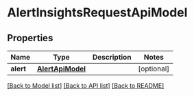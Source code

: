 # AlertInsightsRequestApiModel

## Properties
Name | Type | Description | Notes
------------ | ------------- | ------------- | -------------
**alert** | [**AlertApiModel**](AlertApiModel.md) |  | [optional] 

[[Back to Model list]](../README.md#documentation-for-models) [[Back to API list]](../README.md#documentation-for-api-endpoints) [[Back to README]](../README.md)


